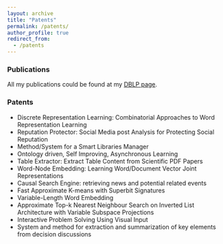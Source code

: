 ```yaml
---
layout: archive
title: "Patents"
permalink: /patents/
author_profile: true
redirect_from:
  - /patents
---
```


### Publications

All my publications could be found at my [DBLP page](https://dblp.org/pers/hd/g/Ganguly:Debasis).

### Patents

* Discrete Representation Learning: Combinatorial Approaches to Word Representation Learning
* Reputation Protector: Social Media post Analysis for Protecting Social Reputation
* Method/System for a Smart Libraries Manager
* Ontology driven, Self Improving, Asynchronous Learning
* Table Extractor: Extract Table Content from Scientific PDF Papers
* Word-Node Embedding: Learning Word/Document Vector Joint Representations
* Causal Search Engine: retrieving news and potential related events
* Fast Approximate K-means with Superbit Signatures
* Variable-Length Word Embedding
* Approximate Top-k Nearest Neighbour Search on Inverted List Architecture with Variable Subspace Projections	
* Interactive Problem Solving Using Visual Input
* System and method for extraction and summarization of key elements from decision discussions
  
  
